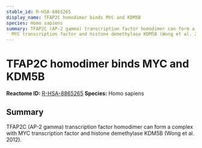 ```yaml
---
stable_id: R-HSA-8865265
display_name: TFAP2C homodimer binds MYC and KDM5B
species: Homo sapiens
summary: TFAP2C (AP-2 gamma) transcription factor homodimer can form a complex with
  MYC transcription factor and histone demethylase KDM5B (Wong et al. 2012).
---
```


# TFAP2C homodimer binds MYC and KDM5B
**Reactome ID:** [R-HSA-8865265](https://reactome.org/content/detail/R-HSA-8865265)
**Species:** Homo sapiens

## Summary

TFAP2C (AP-2 gamma) transcription factor homodimer can form a complex with MYC transcription factor and histone demethylase KDM5B (Wong et al. 2012).
